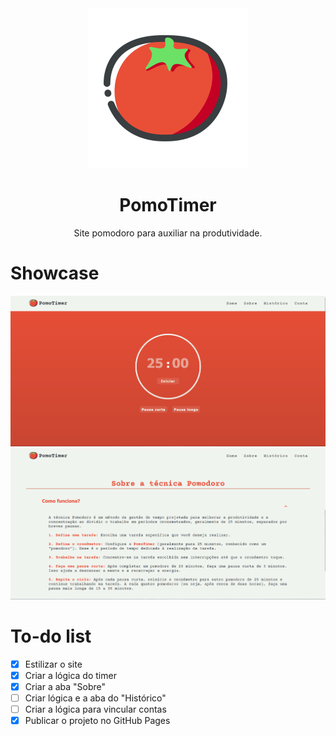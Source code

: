 <div align="center">
 <img src="assets/svg/site-logo.svg" width="256px">
 <h1>PomoTimer</h1>
</div>
<p align="center">Site pomodoro para auxiliar na produtividade.</p>

<h1>Showcase</h1>
<div>
 <img src="assets/screenshot/Screenshot_1.png">
 <img src="assets/screenshot/Screenshot_2.png">
</div>

<h1>To-do list</h1>

- [x] Estilizar o site
- [x] Criar a lógica do timer
- [x] Criar a aba "Sobre"
- [ ] Criar lógica e a aba do "Histórico"
- [ ] Criar a lógica para vincular contas
- [x] Publicar o projeto no GitHub Pages
